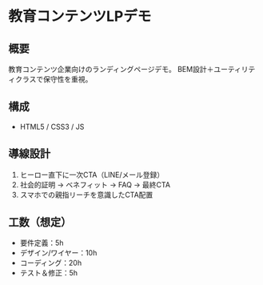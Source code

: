 # 教育コンテンツLPデモ

## 概要
教育コンテンツ企業向けのランディングページデモ。
BEM設計＋ユーティリティクラスで保守性を重視。

## 構成
- HTML5 / CSS3 / JS

## 導線設計
1. ヒーロー直下に一次CTA（LINE/メール登録）
2. 社会的証明 → ベネフィット → FAQ → 最終CTA
3. スマホでの親指リーチを意識したCTA配置

## 工数（想定）
- 要件定義：5h
- デザイン/ワイヤー：10h
- コーディング：20h
- テスト＆修正：5h
